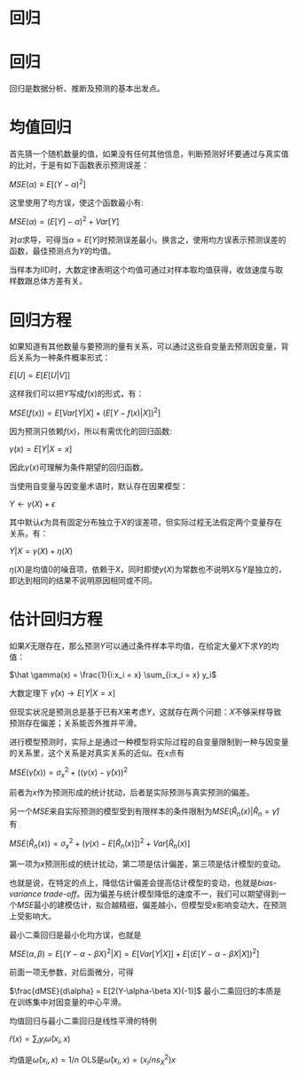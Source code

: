 回归
========================================================

# 回归

回归是数据分析、推断及预测的基本出发点。

# 均值回归

首先猜一个随机数量的值，如果没有任何其他信息，判断预测好坏要通过与真实值的比对，于是有如下函数表示预测误差：

$MSE(\alpha) \equiv E[(Y - \alpha)^2]$

这里使用了均方误，使这个函数最小有:

$MSE(\alpha) = (E[Y]-\alpha)^2 + Var[Y]$

对$\alpha$求导，可得当$\alpha = E[Y]$时预测误差最小。换言之，使用均方误表示预测误差的函数，最佳预测点为$Y$的均值。

当样本为IID时，大数定律表明这个均值可通过对样本取均值获得，收敛速度与取样数跟总体方差有关。

# 回归方程

如果知道有其他数量与要预测的量有关系，可以通过这些自变量去预测因变量，背后关系为一种条件概率形式：

$E[U] = E[E[U|V]]$

这样我们可以把$Y$写成$f(x)$的形式，有：

$MSE(f(x)) = E[Var[Y|X]+(E[Y - f(x)|X])^2]$

因为预测只依赖$f(x)$，所以有需优化的回归函数:

$\gamma(x) = E[Y|X = x]$

因此$\gamma(x)$可理解为条件期望的回归函数。

当使用自变量与因变量术语时，默认存在因果模型：

$Y \leftarrow \gamma(X) + \epsilon$

其中默认$\epsilon$为具有固定分布独立于$X$的误差项，但实际过程无法假定两个变量存在关系，有：

$Y|X = \gamma(X) + \eta(X)$

$\eta(X)$是均值0的噪音项，依赖于$X$，同时即使$\gamma(X)$为常数也不说明$X$与$Y$是独立的，即达到相同的结果不说明原因相同或不同。

# 估计回归方程

如果$X$无限存在，那么预测$Y$可以通过条件样本平均值，在给定大量$X$下求$Y$的均值：

$\hat \gamma(x) = \frac{1}{i:x_i  = x} \sum_{i:x_i = x} y_i$

大数定理下 $\hat \gamma(x) \rightarrow E[Y|X=x]$

但现实状况是预测总是基于已有$X$来考虑$Y$，这就存在两个问题：$X$不够采样导致预测存在偏差；关系能否外推并平滑。

进行模型预测时，实际上是通过一种模型将实际过程的自变量限制到一种与因变量的关系里，这个关系是对真实关系的近似。在$x$点有

$MSE(\hat \gamma (x)) = \sigma_x^2 + ((\gamma(x) - \hat \gamma (x))^2$

前者为$x$作为预测形成的统计扰动，后者是实际预测与真实预测的偏差。

另一个$MSE$来自实际预测的模型受到有限样本的条件限制为$MSE(\hat R_n (x)| \hat R_n = \hat \gamma)$ 有

$MSE(\hat R_n(x)) = \sigma_x^2 + (\gamma(x) - E[\hat R_n(x)])^2 + Var[\hat R_n(x)]$

第一项为$x$预测形成的统计扰动，第二项是估计偏差，第三项是估计模型的变动。

也就是说，在特定的点上，降低估计偏差会提高估计模型的变动，也就是*bias-variance trade-off*。因为偏差与统计模型降低的速度不一，我们可以期望得到一个$MSE$最小的建模估计，拟合越精细，偏差越小，但模型受$x$影响变动大，在预测上受影响大。

最小二乘回归是最小化均方误，也就是

$MSE(\alpha,\beta) = E[(Y-\alpha-\beta X)^2|X] = E[Var[Y|X]]+E[(E[Y-\alpha-\beta X|X])^2]$

前面一项无参数，对后面微分，可得

$\frac{dMSE}{d\alpha} = E[2(Y-\alpha-\beta X)(-1)]$
最小二乘回归的本质是在训练集中对因变量的中心平滑。

均值回归与最小二乘回归是线性平滑的特例

$\hat r(x)=\sum_i y_i \hat \omega (x_i,x)$

均值是$\hat \omega(x_i,x) = 1/n$ OLS是$\hat \omega(x_i,x) = (x_i/ns_X^2)x$
